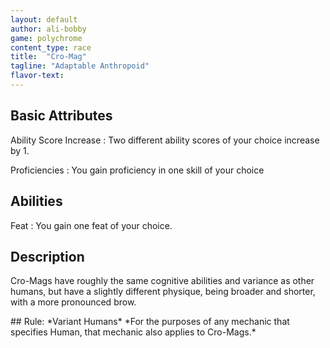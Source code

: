 ```yaml
---
layout: default
author: ali-bobby
game: polychrome
content_type: race
title:  "Cro-Mag"
tagline: "Adaptable Anthropoid"
flavor-text:
---
```


## Basic Attributes

Ability Score Increase
: Two different ability scores of your choice increase by 1.

Proficiencies
: You gain proficiency in one skill of your choice


## Abilities

Feat
: You gain one feat of your choice.

## Description

Cro-Mags have roughly the same cognitive abilities and variance as other humans, but have a slightly different physique, being broader and shorter, with a more pronounced brow.

<div class='rules-text' markdown='1'>
## Rule: *Variant Humans*
*For the purposes of any mechanic that specifies Human, that mechanic also applies to Cro-Mags.*
</div>
